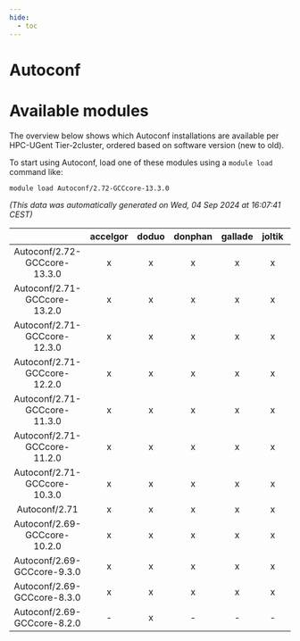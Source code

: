 ```yaml
---
hide:
  - toc
---
```


Autoconf
========

# Available modules


The overview below shows which Autoconf installations are available per HPC-UGent Tier-2cluster, ordered based on software version (new to old).

To start using Autoconf, load one of these modules using a `module load` command like:

```shell
module load Autoconf/2.72-GCCcore-13.3.0
```

*(This data was automatically generated on Wed, 04 Sep 2024 at 16:07:41 CEST)*  

| |accelgor|doduo|donphan|gallade|joltik|shinx|skitty|
| :---: | :---: | :---: | :---: | :---: | :---: | :---: | :---: |
|Autoconf/2.72-GCCcore-13.3.0|x|x|x|x|x|x|x|
|Autoconf/2.71-GCCcore-13.2.0|x|x|x|x|x|x|x|
|Autoconf/2.71-GCCcore-12.3.0|x|x|x|x|x|x|x|
|Autoconf/2.71-GCCcore-12.2.0|x|x|x|x|x|x|x|
|Autoconf/2.71-GCCcore-11.3.0|x|x|x|x|x|x|x|
|Autoconf/2.71-GCCcore-11.2.0|x|x|x|x|x|x|x|
|Autoconf/2.71-GCCcore-10.3.0|x|x|x|x|x|-|x|
|Autoconf/2.71|x|x|x|x|x|x|x|
|Autoconf/2.69-GCCcore-10.2.0|x|x|x|x|x|-|x|
|Autoconf/2.69-GCCcore-9.3.0|x|x|x|x|x|-|x|
|Autoconf/2.69-GCCcore-8.3.0|x|x|x|x|x|-|x|
|Autoconf/2.69-GCCcore-8.2.0|-|x|-|-|-|-|-|
